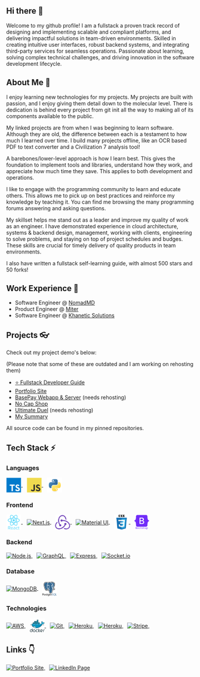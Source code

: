 ## Hi there 👋
Welcome to my github profile! I am a fullstack a proven track record of designing and implementing scalable and compliant platforms, and delivering impactful solutions in team-driven environments. Skilled in creating intuitive user interfaces, robust backend systems, and integrating third-party services for seamless operations. Passionate about learning, solving complex technical challenges, and driving innovation in the software development lifecycle.

## About Me 🦄
I enjoy learning new technologies for my projects. My projects are built with passion, and I enjoy giving them detail down to the molecular level. There is dedication is behind every project from git init all the way to making all of its components available to the public.

My linked projects are from when I was beginning to learn software. Although they are old, the difference between each is a testament to how much I learned over time. I build many projects offline, like an OCR based PDF to text converter and a Civilization 7 analysis tool!

A barebones/lower-level approach is how I learn best. This gives the foundation to implement tools and libraries, understand how they work, and appreciate how much time they save. This applies to both development and operations.

I like to engage with the programming community to learn and educate others. This allows me to pick up on best practices and reinforce my knowledge by teaching it. You can find me browsing the many programming forums answering and asking questions. 

My skillset helps me stand out as a leader and improve my quality of work as an engineer. I have demonstrated experience in cloud architecture, systems & backend design, management, working with clients, engineering to solve problems, and staying on top of project schedules and budges. These skills are crucial for timely delivery of quality products in team environments.

I also have written a fullstack self-learning guide, with almost 500 stars and 50 forks!

## Work Experience 📝
- Software Engineer @ [NomadMD](https://www.nomadmd.app/)
- Product Engineer @ [Miter](https://www.miter.com/)
- Software Engineer @ [Khanetic Solutions](https://www.khaneticsolutions.com/)

## Projects 👓
Check out my project demo's below:

(Please note that some of these are outdated and I am working on rehosting them)

- [⭐ Fullstack Developer Guide](https://github.com/aaltarazi98/fullstack-guide-2022)
- [Portfolio Site](https://aaltarazi98.github.io/)
- [BasePay Webapp & Server](https://www.basepay.app/) (needs rehosting)
- [No Cap Shop](https://no-cap-shop.netlify.app/)
- [Ultimate Duel](https://ultimate-duel.herokuapp.com/) (needs rehosting)
- [My Summary](https://my-summary-tab.netlify.app/)

All source code can be found in my pinned repositories.

## Tech Stack ⚡

### Languages
<a href="https://www.typescriptlang.org/" target="_blank" rel="noopener noreferrer">
<img align="center" src="https://raw.githubusercontent.com/devicons/devicon/master/icons/typescript/typescript-original.svg" alt="TypeScript" height="40" width="40" />
</a>
&ensp;
<a href="https://developer.mozilla.org/en-US/docs/Web/JavaScript" target="_blank">
<img align="center" src="https://raw.githubusercontent.com/devicons/devicon/master/icons/javascript/javascript-original.svg" alt="JavaScript" height="40" width="40" />
</a>
&ensp;
<a href="https://www.python.org" target="_blank">
<img align="center" src="https://raw.githubusercontent.com/devicons/devicon/master/icons/python/python-original.svg" alt="Python" height="40" width="40" />
</a>


### Frontend
<a href="https://reactjs.org/" target="_blank">
<img align="center" src="https://raw.githubusercontent.com/devicons/devicon/master/icons/react/react-original-wordmark.svg" alt="React" height="40" width="40" />
</a>
&ensp;
<a href="https://nextjs.org/" target="_blank">
<img align="center" src="https://www.svgrepo.com/show/354113/nextjs-icon.svg" alt="Next.js" height="40" width="40" />
</a>
&ensp;
<a href="https://redux.js.org" target="_blank">
<img align="center" src="https://raw.githubusercontent.com/devicons/devicon/master/icons/redux/redux-original.svg" alt="Redux" height="40" width="40" />
</a>
&ensp;
<a href="https://mui.com" target="_blank">
<img align="center" src="https://cdn.worldvectorlogo.com/logos/material-ui-1.svg" alt="Material UI" height="40" width="40" />
</a>
&ensp;
<a href="https://www.w3schools.com/css/" target="_blank">
<img align="center" src="https://raw.githubusercontent.com/devicons/devicon/master/icons/css3/css3-original-wordmark.svg" alt="Css3" height="40" width="40" />
</a>
&ensp;
<a href="https://getbootstrap.com" target="_blank">
<img align="center" src="https://raw.githubusercontent.com/devicons/devicon/master/icons/bootstrap/bootstrap-plain-wordmark.svg" alt="Bootstrap" height="40" width="40" />
</a>

### Backend
<a href="https://nodejs.org" target="_blank">
<img align="center" src="https://cdn.worldvectorlogo.com/logos/nodejs-icon.svg" alt="Node.js" height="40" width="40" />
</a>
&ensp;
<a href="https://graphql.org/" target="_blank">
<img align="center" src="https://upload.wikimedia.org/wikipedia/commons/thumb/1/17/GraphQL_Logo.svg/2048px-GraphQL_Logo.svg.png" alt="GraphQL" height="40" width="40" />
</a>
&ensp;
<a href="https://expressjs.com" target="_blank">
<img align="center" src="https://www.vectorlogo.zone/logos/expressjs/expressjs-icon.svg" alt="Express" height="40" width="40" />
</a>
&ensp;
<a href="https://socket.io" target="_blank">
<img align="center" src="https://cdn.worldvectorlogo.com/logos/socket-io.svg" alt="Socket.io" height="40" width="40" />
</a>

### Database
<a href="https://www.mongodb.com/" target="_blank">
<img align="center" src="https://cdn.icon-icons.com/icons2/2415/PNG/512/mongodb_plain_wordmark_logo_icon_146423.png" alt="MongoDB" height="40" width="40" />
</a>
&ensp;
<a href="https://www.postgresql.org" target="_blank">
<img align="center" src="https://raw.githubusercontent.com/devicons/devicon/master/icons/postgresql/postgresql-original-wordmark.svg" alt="PostgreSQL" height="40" width="40" />
</a>

### Technologies
<a href="https://aws.amazon.com" target="_blank">
<img align="center" src="https://www.consoleconnect.com/wp-content/uploads/2019/07/amazon-web-services-cloud.svg" alt="AWS" height="40" width="40" />
</a>
&ensp;
<a href="https://www.docker.com/" target="_blank">
<img align="center" src="https://raw.githubusercontent.com/devicons/devicon/master/icons/docker/docker-original-wordmark.svg" alt="Docker" height="40" width="40" />
</a>
&ensp;
<a href="https://git-scm.com/" target="_blank">
<img align="center" src="https://upload.wikimedia.org/wikipedia/commons/thumb/3/3f/Git_icon.svg/1200px-Git_icon.svg.png" alt="Git" height="40" width="40" />
</a>
&ensp;
<a href="https://heroku.com" target="_blank">
<img align="center" src="https://www.vectorlogo.zone/logos/heroku/heroku-icon.svg" alt="Heroku" height="40" width="40" />
</a>
&ensp;
<a href="https://netlify.com" target="_blank">
<img align="center" src="https://cdn.worldvectorlogo.com/logos/netlify.svg" alt="Heroku" height="40" width="40" />
</a>
&ensp;
<a href="https://stripe.com/" target="_blank">
<img align="center" src="https://sbp-plugin-images.s3.eu-west-1.amazonaws.com/technologies1905_5eb57bd25635d_icon.jpg" alt="Stripe" height="40" width="40" />
</a>
&ensp;

## Links 👇
<a href="https://aaltarazi98.github.io/" target="_blank">
<img align="center" src="https://www.pngrepo.com/png/209590/512/portfolio.png" alt="Portfolio Site" height="40" width="40" />
</a>
&ensp;
<a href="https://www.linkedin.com/in/abdel-altarazi-60b9aa138/" target="_blank">
<img align="center" src="https://cdn-icons-png.flaticon.com/512/174/174857.png" alt="LinkedIn Page" height="40" width="40" />
</a>
